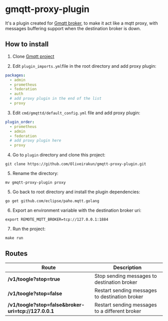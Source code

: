 # gmqtt-proxy-plugin
It's a plugin created for [Gmqtt broker](https://github.com/DrmagicE/gmqtt), to make it act like a mqtt proxy, with messages buffering support when the destination broker is down.

## How to install

1. Clone [Gmqtt project](https://github.com/DrmagicE/gmqtt)

2. Edit `plugin_imports.yml`file in the root directory and add proxy plugin:

```yml
packages:
  - admin
  - prometheus
  - federation
  - auth 
  # add proxy plugin in the end of the list
  - proxy 
```

3. Edit `cmd/gmqttd/default_config.yml` file and add proxy plugin:

```yml
plugin_order:  
  - prometheus
  - admin
  - federation
  # add proxy plugin here
  - proxy
```

4. Go to `plugin` directory and clone this project:

```shell
git clone https://github.com/Oliveirakun/gmqtt-proxy-plugin.git
```

5. Rename the directory:

```shell
mv gmqtt-proxy-plugin proxy
```

5. Go back to root directory and install the plugin dependencies:

```shell
go get github.com/eclipse/paho.mqtt.golang
```

6. Export an environment variable with the destination broker uri:

```shell
export REMOTE_MQTT_BROKER=tcp://127.0.0.1:1884
```

7. Run the project:

```shell
make run
```
## Routes

Route | Description
------------ | -------------
**/v1/toogle?stop=true** | Stop sending messages to destination broker
**/v1/toogle?stop=false** | Restart sending messages to destination broker
**/v1/toogle?stop=false&broker-uri=tcp://127.0.0.1** | Restart sending messages to a different broker



